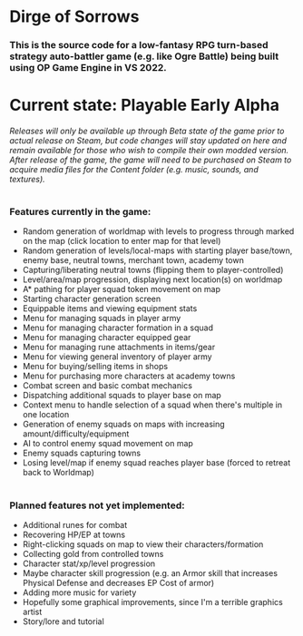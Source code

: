 # Dirge of Sorrows
### This is the source code for a low-fantasy RPG turn-based strategy auto-battler game (e.g. like Ogre Battle) being built using OP Game Engine in VS 2022.
#
# Current state: Playable Early Alpha
###### Releases will only be available up through Beta state of the game prior to actual release on Steam, but code changes will stay updated on here and remain available for those who wish to compile their own modded version. After release of the game, the game will need to be purchased on Steam to acquire media files for the Content folder (e.g. music, sounds, and textures).
# 
### Features currently in the game:
- Random generation of worldmap with levels to progress through marked on the map (click location to enter map for that level)
- Random generation of levels/local-maps with starting player base/town, enemy base, neutral towns, merchant town, academy town
- Capturing/liberating neutral towns (flipping them to player-controlled)
- Level/area/map progression, displaying next location(s) on worldmap
- A* pathing for player squad token movement on map
- Starting character generation screen
- Equippable items and viewing equipment stats
- Menu for managing squads in player army
- Menu for managing character formation in a squad
- Menu for managing character equipped gear
- Menu for managing rune attachments in items/gear
- Menu for viewing general inventory of player army
- Menu for buying/selling items in shops
- Menu for purchasing more characters at academy towns
- Combat screen and basic combat mechanics
- Dispatching additional squads to player base on map
- Context menu to handle selection of a squad when there's multiple in one location
- Generation of enemy squads on maps with increasing amount/difficulty/equipment
- AI to control enemy squad movement on map
- Enemy squads capturing towns
- Losing level/map if enemy squad reaches player base (forced to retreat back to Worldmap)
#
### Planned features not yet implemented:
- Additional runes for combat
- Recovering HP/EP at towns
- Right-clicking squads on map to view their characters/formation
- Collecting gold from controlled towns
- Character stat/xp/level progression
- Maybe character skill progression (e.g. an Armor skill that increases Physical Defense and decreases EP Cost of armor)
- Adding more music for variety
- Hopefully some graphical improvements, since I'm a terrible graphics artist
- Story/lore and tutorial
